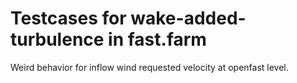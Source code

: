 # Testcases for wake-added-turbulence in fast.farm




Weird behavior for inflow wind requested velocity at openfast level.


